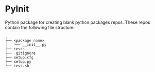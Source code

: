 # PyInit

Python package for creating blank python packages repos. These repos contain the following file structure:

```
.
├── <package name>
│   └── __init__.py
├── tests
├── .gitignore
├── setup.cfg
├── setup.py
└── test.sh
```

